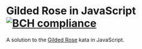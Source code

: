 # Gilded Rose in JavaScript [![BCH compliance](https://bettercodehub.com/edge/badge/benjyblack/GildedRose-js?branch=master)](https://bettercodehub.com/)

A solution to the [Gilded Rose](https://github.com/emilybache/GildedRose-Refactoring-Kata) kata in JavaScript.
